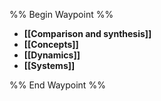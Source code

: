 %% Begin Waypoint %%
- **[[Comparison and synthesis]]**
- **[[Concepts]]**
- **[[Dynamics]]**
- **[[Systems]]**

%% End Waypoint %%